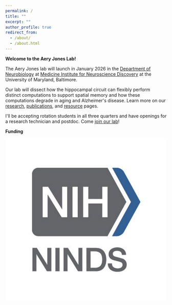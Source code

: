 ```yaml
---
permalink: /
title: ""
excerpt: ""
author_profile: true
redirect_from: 
  - /about/
  - /about.html
---
```


**Welcome to the Aery Jones Lab!**

The Aery Jones lab will launch in January 2026 in the [Department of Neurobiology](https://neurobiology.umaryland.edu/) at [Medicine Institute for Neuroscience Discovery](https://www.medschool.umaryland.edu/um-mind/) at the University of Maryland, Baltimore.


Our lab will dissect how the hippocampal circuit can flexibly perform distinct computations to support spatial memory and how these computations degrade in aging and Alzheimer's disease. Learn more on our [research](/research), [publications](/publications), and [resource](/resources) pages.


I'll be accepting rotation students in all three quarters and have openings for a research technician and postdoc. Come [join our lab](/join)!

**Funding**

![NINDS K99/R00](../images/ninds.jpg)